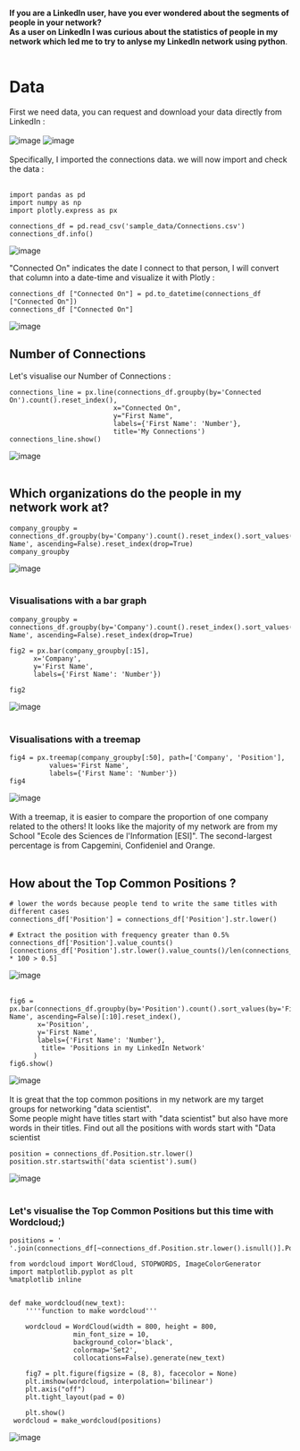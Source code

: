 **If you are a LinkedIn user, have you ever wondered about the segments of people in your network?**<br />
**As a user on LinkedIn I was curious about the statistics of people in my network which led me to try to anlyse my LinkedIn network using python**.<br /><br />
# Data
First we need data, you can request and download your data directly from LinkedIn :<br /><br />
![image](https://user-images.githubusercontent.com/113764800/193478229-ae598457-b147-4bdf-9af1-104df7c2d36c.png)
 ![image](https://user-images.githubusercontent.com/113764800/193472630-ba1e19d7-2e30-44bb-91d7-170b6be64e8a.png)<br /><br />
 Specifically, I imported the connections data. we will now import and check the data :<br /><br />
 ```
 import pandas as pd 
import numpy as np 
import plotly.express as px
```
```
connections_df = pd.read_csv('sample_data/Connections.csv')
connections_df.info()
```
![image](https://user-images.githubusercontent.com/113764800/193474850-4a81a68f-fc92-442a-8581-5647e164280a.png)<br />

 "Connected On" indicates the date I connect to that person, I will convert that column into a date-time and visualize it with Plotly :<br />
 ```
connections_df ["Connected On"] = pd.to_datetime(connections_df ["Connected On"])
connections_df ["Connected On"]
```
![image](https://user-images.githubusercontent.com/113764800/193475317-b8ea4be2-d64b-4ad4-a618-de3f42911690.png)

## **Number of Connections**<br />
Let's visualise our Number of Connections :
 ```
connections_line = px.line(connections_df.groupby(by='Connected On').count().reset_index(), 
                           x="Connected On", 
                           y="First Name", 
                           labels={'First Name': 'Number'},
                           title='My Connections')
 connections_line.show()
```
![image](https://user-images.githubusercontent.com/113764800/193475408-1502de70-6498-4389-821d-a7e3df32d87a.png)<br /><br />
## **Which organizations do the people in my network work at?**<br />
 ```
company_groupby = connections_df.groupby(by='Company').count().reset_index().sort_values(by='First Name', ascending=False).reset_index(drop=True)
company_groupby
```
![image](https://user-images.githubusercontent.com/113764800/193475438-9f1ac33a-3424-4c4c-b645-bf9fcb77893c.png)<br /><br />
### Visualisations with a bar graph<br />
```
company_groupby = connections_df.groupby(by='Company').count().reset_index().sort_values(by='First Name', ascending=False).reset_index(drop=True)

fig2 = px.bar(company_groupby[:15],
      x='Company',
      y='First Name',
      labels={'First Name': 'Number'})

fig2
```
![image](https://user-images.githubusercontent.com/113764800/193475462-b7580274-0041-46f6-903c-fb1def9eb032.png)<br /><br />
### Visualisations with a treemap<br />
```
fig4 = px.treemap(company_groupby[:50], path=['Company', 'Position'],
          values='First Name',
          labels={'First Name': 'Number'})
fig4
```
![image](https://user-images.githubusercontent.com/113764800/193475491-6d3408fc-cdc9-4689-b6a0-d2151dd4cbe2.png)<br /><br />
With a treemap, it is easier to compare the proportion of one company related to the others! It looks like the majority of my network are from my School "Ecole des Sciences de l'Information [ESI]". The second-largest percentage is from Capgemini, Confideniel and Orange.<br /><br />
## **How about the Top Common Positions ?**<br />
```
# lower the words because people tend to write the same titles with different cases
connections_df['Position'] = connections_df['Position'].str.lower()

# Extract the position with frequency greater than 0.5%
connections_df['Position'].value_counts()[connections_df['Position'].str.lower().value_counts()/len(connections_df) * 100 > 0.5]
```
![image](https://user-images.githubusercontent.com/113764800/193475551-6d48ddae-2c17-4d5b-a4e9-91e1f339b38a.png)<br /><br />
```
fig6 = px.bar(connections_df.groupby(by='Position').count().sort_values(by='First Name', ascending=False)[:10].reset_index(),
       x='Position',
       y='First Name',
       labels={'First Name': 'Number'},
        title= 'Positions in my LinkedIn Network'
      )
fig6.show()
```
![image](https://user-images.githubusercontent.com/113764800/193475605-b409164c-7236-47b7-b48a-91468b61a15f.png)<br /><br />
It is great that the top common positions in my network are my target groups for networking "data scientist".<br />
Some people might have titles start with "data scientist" but also have more words in their titles. Find out all the positions with words start with "Data scientist <br/>
```
position = connections_df.Position.str.lower()
position.str.startswith('data scientist').sum()
```
![image](https://user-images.githubusercontent.com/113764800/193475691-e6e7b95c-10b9-4e74-948c-6298d1835ed1.png)<br /><br />

### **Let's visualise the Top Common Positions but this time with Wordcloud;)**<br />
```
positions = ' '.join(connections_df[~connections_df.Position.str.lower().isnull()].Position.unique())

from wordcloud import WordCloud, STOPWORDS, ImageColorGenerator
import matplotlib.pyplot as plt
%matplotlib inline


def make_wordcloud(new_text):
    ''''function to make wordcloud'''
   
    wordcloud = WordCloud(width = 800, height = 800, 
                min_font_size = 10,
                background_color='black', 
                colormap='Set2', 
                collocations=False).generate(new_text) 
    
    fig7 = plt.figure(figsize = (8, 8), facecolor = None) 
    plt.imshow(wordcloud, interpolation='bilinear') 
    plt.axis("off") 
    plt.tight_layout(pad = 0) 

    plt.show() 
 wordcloud = make_wordcloud(positions)
 ```
![image](https://user-images.githubusercontent.com/113764800/193473668-04498a5a-fdeb-4a56-9fc4-72e697136d5f.png)












